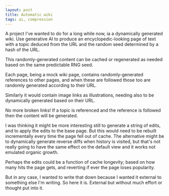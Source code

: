 ```yaml
---
layout: post
title: Automatic wiki
tags: ai, compression
---
```

A project I've wanted to do for a long while now, ia a dynamically generated wiki.  Use generative AI to produce an encyclopedic-looking page of text with a topic deduced from the URL and the random seed determined by a hash of the URL.

This randomly-generated content can be cached or regenerated as needed based on the same predictable RNG seed.

Each page, being a mock wiki page, contains randomly-generated references to other pages, and when these are followed those too are randomly generated according to their URL. 

Similarly it would contain image links as illustrations, needing also to be dynamically generated based on their URL.

No more broken links!  If a topic is referenced and the reference is followed then the content will be generated.

I was thinking it might be more interesting still to generate a string of edits, and to apply the edits to the base page.  But this would need to be rebuilt incrementally every time the page fell out of cache.  The alternative might be to dynamically generate reverse diffs when history is visited, but that's not really going to have the same effect on the default view and it works not emulated organic growth. 

Perhaps the edits could be a function of cache longevity; based on how many hits the page gets, and reverting if ever the page loses popularity.

But in any case, I wanted to write that down because I wanted it external to something else I'm writing.  So here it is.  External but without much effort or thought put into it.
